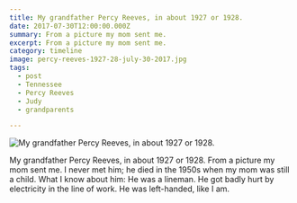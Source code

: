 ```yaml
---
title: My grandfather Percy Reeves, in about 1927 or 1928.
date: 2017-07-30T12:00:00.000Z
summary: From a picture my mom sent me.
excerpt: From a picture my mom sent me.
category: timeline
image: percy-reeves-1927-28-july-30-2017.jpg
tags:
  - post 
  - Tennessee
  - Percy Reeves
  - Judy
  - grandparents

---
```


![My grandfather Percy Reeves, in about 1927 or 1928.](/static/img/timeline/percyreeves1927-28-july-30-2017.jpg "My grandfather Percy Reeves, in about 1927 or 1928.")

My grandfather Percy Reeves, in about 1927 or 1928. From a picture my mom sent me. I never met him; he died in the 1950s when my mom was still a child. What I know about him: He was a lineman. He got badly hurt by electricity in the line of work. He was left-handed, like I am.


